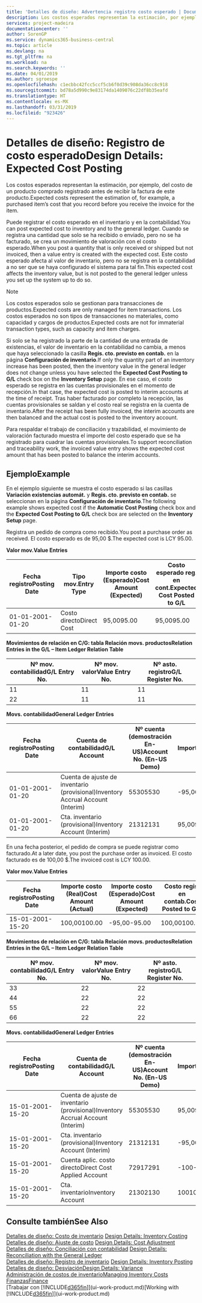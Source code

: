 ```yaml
---
title: 'Detalles de diseño: Advertencia registro costo esperado | Documentos de Microsoft'
description: Los costos esperados representan la estimación, por ejemplo, del costo de un producto comprado registrado antes de recibir la factura de este producto.
services: project-madeira
documentationcenter: ''
author: SorenGP
ms.service: dynamics365-business-central
ms.topic: article
ms.devlang: na
ms.tgt_pltfrm: na
ms.workload: na
ms.search.keywords: ''
ms.date: 04/01/2019
ms.author: sgroespe
ms.openlocfilehash: c1ecbbc42fcc5ccf5cb6f0d39c908da36cc8c918
ms.sourcegitcommit: bd78a5d990c9e83174da1409076c22df8b35eafd
ms.translationtype: HT
ms.contentlocale: es-MX
ms.lasthandoff: 03/31/2019
ms.locfileid: "923426"
---
```

# <a name="design-details-expected-cost-posting"></a><span data-ttu-id="996b3-103">Detalles de diseño: Registro de costo esperado</span><span class="sxs-lookup"><span data-stu-id="996b3-103">Design Details: Expected Cost Posting</span></span>
<span data-ttu-id="996b3-104">Los costos esperados representan la estimación, por ejemplo, del costo de un producto comprado registrado antes de recibir la factura de este producto.</span><span class="sxs-lookup"><span data-stu-id="996b3-104">Expected costs represent the estimation of, for example, a purchased item’s cost that you record before you receive the invoice for the item.</span></span>  

 <span data-ttu-id="996b3-105">Puede registrar el costo esperado en el inventario y en la contabilidad.</span><span class="sxs-lookup"><span data-stu-id="996b3-105">You can post expected cost to inventory and to the general ledger.</span></span> <span data-ttu-id="996b3-106">Cuando se registra una cantidad que solo se ha recibido o enviado, pero no se ha facturado, se crea un movimiento de valoración con el costo esperado.</span><span class="sxs-lookup"><span data-stu-id="996b3-106">When you post a quantity that is only received or shipped but not invoiced, then a value entry is created with the expected cost.</span></span> <span data-ttu-id="996b3-107">Este costo esperado afecta al valor de inventario, pero no se registra en la contabilidad a no ser que se haya configurado el sistema para tal fin.</span><span class="sxs-lookup"><span data-stu-id="996b3-107">This expected cost affects the inventory value, but is not posted to the general ledger unless you set up the system up to do so.</span></span>  

> [!NOTE]  
>  <span data-ttu-id="996b3-108">Los costos esperados solo se gestionan para transacciones de productos.</span><span class="sxs-lookup"><span data-stu-id="996b3-108">Expected costs are only managed for item transactions.</span></span> <span data-ttu-id="996b3-109">Los costos esperados no son tipos de transacciones no materiales, como capacidad y cargos de productos.</span><span class="sxs-lookup"><span data-stu-id="996b3-109">Expected costs are not for immaterial transaction types, such as capacity and item charges.</span></span>  

 <span data-ttu-id="996b3-110">Si solo se ha registrado la parte de la cantidad de una entrada de existencias, el valor de inventario en la contabilidad no cambia, a menos que haya seleccionado la casilla **Regis. cto. previsto en contab.** en la página **Configuración de inventario**.</span><span class="sxs-lookup"><span data-stu-id="996b3-110">If only the quantity part of an inventory increase has been posted, then the inventory value in the general ledger does not change unless you have selected the **Expected Cost Posting to G/L** check box on the **Inventory Setup** page.</span></span> <span data-ttu-id="996b3-111">En ese caso, el costo esperado se registra en las cuentas provisionales en el momento de recepción.</span><span class="sxs-lookup"><span data-stu-id="996b3-111">In that case, the expected cost is posted to interim accounts at the time of receipt.</span></span> <span data-ttu-id="996b3-112">Tras haber facturado por completo la recepción, las cuentas provisionales se saldan y el costo real se registra en la cuenta de inventario.</span><span class="sxs-lookup"><span data-stu-id="996b3-112">After the receipt has been fully invoiced, the interim accounts are then balanced and the actual cost is posted to the inventory account.</span></span>  

 <span data-ttu-id="996b3-113">Para respaldar el trabajo de conciliación y trazabilidad, el movimiento de valoración facturado muestra el importe del costo esperado que se ha registrado para cuadrar las cuentas provisionales.</span><span class="sxs-lookup"><span data-stu-id="996b3-113">To support reconciliation and traceability work, the invoiced value entry shows the expected cost amount that has been posted to balance the interim accounts.</span></span>  

## <a name="example"></a><span data-ttu-id="996b3-114">Ejemplo</span><span class="sxs-lookup"><span data-stu-id="996b3-114">Example</span></span>  
 <span data-ttu-id="996b3-115">En el ejemplo siguiente se muestra el costo esperado si las casillas **Variación existencias automát.** y **Regis. cto. previsto en contab.** se seleccionan en la página **Configuración de inventario**.</span><span class="sxs-lookup"><span data-stu-id="996b3-115">The following example shows expected cost if the **Automatic Cost Posting** check box and the **Expected Cost Posting to G/L** check box are selected on the **Inventory Setup** page.</span></span>  

 <span data-ttu-id="996b3-116">Registra un pedido de compra como recibido.</span><span class="sxs-lookup"><span data-stu-id="996b3-116">You post a purchase order as received.</span></span> <span data-ttu-id="996b3-117">El costo esperado es de 95,00 $.</span><span class="sxs-lookup"><span data-stu-id="996b3-117">The expected cost is LCY 95.00.</span></span>  

 <span data-ttu-id="996b3-118">**Valor mov.**</span><span class="sxs-lookup"><span data-stu-id="996b3-118">**Value Entries**</span></span>  

|<span data-ttu-id="996b3-119">Fecha registro</span><span class="sxs-lookup"><span data-stu-id="996b3-119">Posting Date</span></span>|<span data-ttu-id="996b3-120">Tipo mov.</span><span class="sxs-lookup"><span data-stu-id="996b3-120">Entry Type</span></span>|<span data-ttu-id="996b3-121">Importe costo (Esperado)</span><span class="sxs-lookup"><span data-stu-id="996b3-121">Cost Amount (Expected)</span></span>|<span data-ttu-id="996b3-122">Costo esperado reg. en cont.</span><span class="sxs-lookup"><span data-stu-id="996b3-122">Expected Cost Posted to G/L</span></span>|<span data-ttu-id="996b3-123">Costo esperado</span><span class="sxs-lookup"><span data-stu-id="996b3-123">Expected Cost</span></span>|<span data-ttu-id="996b3-124">Nº mov. producto</span><span class="sxs-lookup"><span data-stu-id="996b3-124">Item Ledger Entry No.</span></span>|<span data-ttu-id="996b3-125">Nº mov.</span><span class="sxs-lookup"><span data-stu-id="996b3-125">Entry No.</span></span>|  
|------------------|----------------|------------------------------|----------------------------------|-------------------|---------------------------|---------------|  
|<span data-ttu-id="996b3-126">01-01-20</span><span class="sxs-lookup"><span data-stu-id="996b3-126">01-01-20</span></span>|<span data-ttu-id="996b3-127">Costo directo</span><span class="sxs-lookup"><span data-stu-id="996b3-127">Direct Cost</span></span>|<span data-ttu-id="996b3-128">95,00</span><span class="sxs-lookup"><span data-stu-id="996b3-128">95.00</span></span>|<span data-ttu-id="996b3-129">95,00</span><span class="sxs-lookup"><span data-stu-id="996b3-129">95.00</span></span>|<span data-ttu-id="996b3-130">Sí</span><span class="sxs-lookup"><span data-stu-id="996b3-130">Yes</span></span>|<span data-ttu-id="996b3-131">1</span><span class="sxs-lookup"><span data-stu-id="996b3-131">1</span></span>|<span data-ttu-id="996b3-132">1</span><span class="sxs-lookup"><span data-stu-id="996b3-132">1</span></span>|  

 <span data-ttu-id="996b3-133">**Movimientos de relación en C/G: tabla Relación movs. productos**</span><span class="sxs-lookup"><span data-stu-id="996b3-133">**Relation Entries in the G/L – Item Ledger Relation Table**</span></span>  

|<span data-ttu-id="996b3-134">Nº mov. contabilidad</span><span class="sxs-lookup"><span data-stu-id="996b3-134">G/L Entry No.</span></span>|<span data-ttu-id="996b3-135">Nº mov. valor</span><span class="sxs-lookup"><span data-stu-id="996b3-135">Value Entry No.</span></span>|<span data-ttu-id="996b3-136">Nº asto. registro</span><span class="sxs-lookup"><span data-stu-id="996b3-136">G/L Register No.</span></span>|  
|--------------------|---------------------|-----------------------|  
|<span data-ttu-id="996b3-137">1</span><span class="sxs-lookup"><span data-stu-id="996b3-137">1</span></span>|<span data-ttu-id="996b3-138">1</span><span class="sxs-lookup"><span data-stu-id="996b3-138">1</span></span>|<span data-ttu-id="996b3-139">1</span><span class="sxs-lookup"><span data-stu-id="996b3-139">1</span></span>|  
|<span data-ttu-id="996b3-140">2</span><span class="sxs-lookup"><span data-stu-id="996b3-140">2</span></span>|<span data-ttu-id="996b3-141">1</span><span class="sxs-lookup"><span data-stu-id="996b3-141">1</span></span>|<span data-ttu-id="996b3-142">1</span><span class="sxs-lookup"><span data-stu-id="996b3-142">1</span></span>|  

 <span data-ttu-id="996b3-143">**Movs. contabilidad**</span><span class="sxs-lookup"><span data-stu-id="996b3-143">**General Ledger Entries**</span></span>  

|<span data-ttu-id="996b3-144">Fecha registro</span><span class="sxs-lookup"><span data-stu-id="996b3-144">Posting Date</span></span>|<span data-ttu-id="996b3-145">Cuenta de contabilidad</span><span class="sxs-lookup"><span data-stu-id="996b3-145">G/L Account</span></span>|<span data-ttu-id="996b3-146">Nº cuenta (demostración En-US)</span><span class="sxs-lookup"><span data-stu-id="996b3-146">Account No. (En-US Demo)</span></span>|<span data-ttu-id="996b3-147">Importe</span><span class="sxs-lookup"><span data-stu-id="996b3-147">Amount</span></span>|<span data-ttu-id="996b3-148">Nº mov.</span><span class="sxs-lookup"><span data-stu-id="996b3-148">Entry No.</span></span>|  
|------------------|------------------|---------------------------------|------------|---------------|  
|<span data-ttu-id="996b3-149">01-01-20</span><span class="sxs-lookup"><span data-stu-id="996b3-149">01-01-20</span></span>|<span data-ttu-id="996b3-150">Cuenta de ajuste de inventario (provisional)</span><span class="sxs-lookup"><span data-stu-id="996b3-150">Inventory Accrual Account (Interim)</span></span>|<span data-ttu-id="996b3-151">5530</span><span class="sxs-lookup"><span data-stu-id="996b3-151">5530</span></span>|<span data-ttu-id="996b3-152">-95,00</span><span class="sxs-lookup"><span data-stu-id="996b3-152">-95.00</span></span>|<span data-ttu-id="996b3-153">2</span><span class="sxs-lookup"><span data-stu-id="996b3-153">2</span></span>|  
|<span data-ttu-id="996b3-154">01-01-20</span><span class="sxs-lookup"><span data-stu-id="996b3-154">01-01-20</span></span>|<span data-ttu-id="996b3-155">Cta. inventario (provisional)</span><span class="sxs-lookup"><span data-stu-id="996b3-155">Inventory Account (Interim)</span></span>|<span data-ttu-id="996b3-156">2131</span><span class="sxs-lookup"><span data-stu-id="996b3-156">2131</span></span>|<span data-ttu-id="996b3-157">95,00</span><span class="sxs-lookup"><span data-stu-id="996b3-157">95.00</span></span>|<span data-ttu-id="996b3-158">1</span><span class="sxs-lookup"><span data-stu-id="996b3-158">1</span></span>|  

 <span data-ttu-id="996b3-159">En una fecha posterior, el pedido de compra se puede registrar como facturado.</span><span class="sxs-lookup"><span data-stu-id="996b3-159">At a later date, you post the purchase order as invoiced.</span></span> <span data-ttu-id="996b3-160">El costo facturado es de 100,00 $.</span><span class="sxs-lookup"><span data-stu-id="996b3-160">The invoiced cost is LCY 100.00.</span></span>  

 <span data-ttu-id="996b3-161">**Valor mov.**</span><span class="sxs-lookup"><span data-stu-id="996b3-161">**Value Entries**</span></span>  

|<span data-ttu-id="996b3-162">Fecha registro</span><span class="sxs-lookup"><span data-stu-id="996b3-162">Posting Date</span></span>|<span data-ttu-id="996b3-163">Importe costo (Real)</span><span class="sxs-lookup"><span data-stu-id="996b3-163">Cost Amount (Actual)</span></span>|<span data-ttu-id="996b3-164">Importe costo (Esperado)</span><span class="sxs-lookup"><span data-stu-id="996b3-164">Cost Amount (Expected)</span></span>|<span data-ttu-id="996b3-165">Costo regis. en contab.</span><span class="sxs-lookup"><span data-stu-id="996b3-165">Cost Posted to G/L</span></span>|<span data-ttu-id="996b3-166">Costo esperado</span><span class="sxs-lookup"><span data-stu-id="996b3-166">Expected Cost</span></span>|<span data-ttu-id="996b3-167">Nº mov. producto</span><span class="sxs-lookup"><span data-stu-id="996b3-167">Item Ledger Entry No.</span></span>|<span data-ttu-id="996b3-168">Nº mov.</span><span class="sxs-lookup"><span data-stu-id="996b3-168">Entry No.</span></span>|  
|------------------|----------------------------|------------------------------|-------------------------|-------------------|---------------------------|---------------|  
|<span data-ttu-id="996b3-169">15-01-20</span><span class="sxs-lookup"><span data-stu-id="996b3-169">01-15-20</span></span>|<span data-ttu-id="996b3-170">100,00</span><span class="sxs-lookup"><span data-stu-id="996b3-170">100.00</span></span>|<span data-ttu-id="996b3-171">-95,00</span><span class="sxs-lookup"><span data-stu-id="996b3-171">-95.00</span></span>|<span data-ttu-id="996b3-172">100,00</span><span class="sxs-lookup"><span data-stu-id="996b3-172">100.00</span></span>|<span data-ttu-id="996b3-173">No</span><span class="sxs-lookup"><span data-stu-id="996b3-173">No</span></span>|<span data-ttu-id="996b3-174">1</span><span class="sxs-lookup"><span data-stu-id="996b3-174">1</span></span>|<span data-ttu-id="996b3-175">2</span><span class="sxs-lookup"><span data-stu-id="996b3-175">2</span></span>|  

 <span data-ttu-id="996b3-176">**Movimientos de relación en C/G: tabla Relación movs. productos**</span><span class="sxs-lookup"><span data-stu-id="996b3-176">**Relation Entries in the G/L – Item Ledger Relation Table**</span></span>  

|<span data-ttu-id="996b3-177">Nº mov. contabilidad</span><span class="sxs-lookup"><span data-stu-id="996b3-177">G/L Entry No.</span></span>|<span data-ttu-id="996b3-178">Nº mov. valor</span><span class="sxs-lookup"><span data-stu-id="996b3-178">Value Entry No.</span></span>|<span data-ttu-id="996b3-179">Nº asto. registro</span><span class="sxs-lookup"><span data-stu-id="996b3-179">G/L Register No.</span></span>|  
|--------------------|---------------------|-----------------------|  
|<span data-ttu-id="996b3-180">3</span><span class="sxs-lookup"><span data-stu-id="996b3-180">3</span></span>|<span data-ttu-id="996b3-181">2</span><span class="sxs-lookup"><span data-stu-id="996b3-181">2</span></span>|<span data-ttu-id="996b3-182">2</span><span class="sxs-lookup"><span data-stu-id="996b3-182">2</span></span>|  
|<span data-ttu-id="996b3-183">4</span><span class="sxs-lookup"><span data-stu-id="996b3-183">4</span></span>|<span data-ttu-id="996b3-184">2</span><span class="sxs-lookup"><span data-stu-id="996b3-184">2</span></span>|<span data-ttu-id="996b3-185">2</span><span class="sxs-lookup"><span data-stu-id="996b3-185">2</span></span>|  
|<span data-ttu-id="996b3-186">5</span><span class="sxs-lookup"><span data-stu-id="996b3-186">5</span></span>|<span data-ttu-id="996b3-187">2</span><span class="sxs-lookup"><span data-stu-id="996b3-187">2</span></span>|<span data-ttu-id="996b3-188">2</span><span class="sxs-lookup"><span data-stu-id="996b3-188">2</span></span>|  
|<span data-ttu-id="996b3-189">6</span><span class="sxs-lookup"><span data-stu-id="996b3-189">6</span></span>|<span data-ttu-id="996b3-190">2</span><span class="sxs-lookup"><span data-stu-id="996b3-190">2</span></span>|<span data-ttu-id="996b3-191">2</span><span class="sxs-lookup"><span data-stu-id="996b3-191">2</span></span>|  

 <span data-ttu-id="996b3-192">**Movs. contabilidad**</span><span class="sxs-lookup"><span data-stu-id="996b3-192">**General Ledger Entries**</span></span>  

|<span data-ttu-id="996b3-193">Fecha registro</span><span class="sxs-lookup"><span data-stu-id="996b3-193">Posting Date</span></span>|<span data-ttu-id="996b3-194">Cuenta de contabilidad</span><span class="sxs-lookup"><span data-stu-id="996b3-194">G/L Account</span></span>|<span data-ttu-id="996b3-195">Nº cuenta (demostración En-US)</span><span class="sxs-lookup"><span data-stu-id="996b3-195">Account No. (En-US Demo)</span></span>|<span data-ttu-id="996b3-196">Importe</span><span class="sxs-lookup"><span data-stu-id="996b3-196">Amount</span></span>|<span data-ttu-id="996b3-197">Nº mov.</span><span class="sxs-lookup"><span data-stu-id="996b3-197">Entry No.</span></span>|  
|------------------|------------------|---------------------------------|------------|---------------|  
|<span data-ttu-id="996b3-198">15-01-20</span><span class="sxs-lookup"><span data-stu-id="996b3-198">01-15-20</span></span>|<span data-ttu-id="996b3-199">Cuenta de ajuste de inventario (provisional)</span><span class="sxs-lookup"><span data-stu-id="996b3-199">Inventory Accrual Account (Interim)</span></span>|<span data-ttu-id="996b3-200">5530</span><span class="sxs-lookup"><span data-stu-id="996b3-200">5530</span></span>|<span data-ttu-id="996b3-201">95,00</span><span class="sxs-lookup"><span data-stu-id="996b3-201">95.00</span></span>|<span data-ttu-id="996b3-202">4</span><span class="sxs-lookup"><span data-stu-id="996b3-202">4</span></span>|  
|<span data-ttu-id="996b3-203">15-01-20</span><span class="sxs-lookup"><span data-stu-id="996b3-203">01-15-20</span></span>|<span data-ttu-id="996b3-204">Cta. inventario (provisional)</span><span class="sxs-lookup"><span data-stu-id="996b3-204">Inventory Account (Interim)</span></span>|<span data-ttu-id="996b3-205">2131</span><span class="sxs-lookup"><span data-stu-id="996b3-205">2131</span></span>|<span data-ttu-id="996b3-206">-95,00</span><span class="sxs-lookup"><span data-stu-id="996b3-206">-95.00</span></span>|<span data-ttu-id="996b3-207">3</span><span class="sxs-lookup"><span data-stu-id="996b3-207">3</span></span>|  
|<span data-ttu-id="996b3-208">15-01-20</span><span class="sxs-lookup"><span data-stu-id="996b3-208">01-15-20</span></span>|<span data-ttu-id="996b3-209">Cuenta aplic. costo directo</span><span class="sxs-lookup"><span data-stu-id="996b3-209">Direct Cost Applied Account</span></span>|<span data-ttu-id="996b3-210">7291</span><span class="sxs-lookup"><span data-stu-id="996b3-210">7291</span></span>|<span data-ttu-id="996b3-211">-100</span><span class="sxs-lookup"><span data-stu-id="996b3-211">-100</span></span>|<span data-ttu-id="996b3-212">6</span><span class="sxs-lookup"><span data-stu-id="996b3-212">6</span></span>|  
|<span data-ttu-id="996b3-213">15-01-20</span><span class="sxs-lookup"><span data-stu-id="996b3-213">01-15-20</span></span>|<span data-ttu-id="996b3-214">Cta. inventario</span><span class="sxs-lookup"><span data-stu-id="996b3-214">Inventory Account</span></span>|<span data-ttu-id="996b3-215">2130</span><span class="sxs-lookup"><span data-stu-id="996b3-215">2130</span></span>|<span data-ttu-id="996b3-216">100</span><span class="sxs-lookup"><span data-stu-id="996b3-216">100</span></span>|<span data-ttu-id="996b3-217">5</span><span class="sxs-lookup"><span data-stu-id="996b3-217">5</span></span>|  

## <a name="see-also"></a><span data-ttu-id="996b3-218">Consulte también</span><span class="sxs-lookup"><span data-stu-id="996b3-218">See Also</span></span>
 <span data-ttu-id="996b3-219">[Detalles de diseño: Costo de inventario](design-details-inventory-costing.md) </span><span class="sxs-lookup"><span data-stu-id="996b3-219">[Design Details: Inventory Costing](design-details-inventory-costing.md) </span></span>  
 <span data-ttu-id="996b3-220">[Detalles de diseño: Ajuste de costo](design-details-cost-adjustment.md) </span><span class="sxs-lookup"><span data-stu-id="996b3-220">[Design Details: Cost Adjustment](design-details-cost-adjustment.md) </span></span>  
 <span data-ttu-id="996b3-221">[Detalles de diseño: Conciliación con contabilidad](design-details-reconciliation-with-the-general-ledger.md) </span><span class="sxs-lookup"><span data-stu-id="996b3-221">[Design Details: Reconciliation with the General Ledger](design-details-reconciliation-with-the-general-ledger.md) </span></span>  
 <span data-ttu-id="996b3-222">[Detalles de diseño: Registro de inventario](design-details-inventory-posting.md) </span><span class="sxs-lookup"><span data-stu-id="996b3-222">[Design Details: Inventory Posting](design-details-inventory-posting.md) </span></span>  
 [<span data-ttu-id="996b3-223">Detalles de diseño: Desviación</span><span class="sxs-lookup"><span data-stu-id="996b3-223">Design Details: Variance</span></span>](design-details-variance.md)  
 [<span data-ttu-id="996b3-224">Administración de costos de inventario</span><span class="sxs-lookup"><span data-stu-id="996b3-224">Managing Inventory Costs</span></span>](finance-manage-inventory-costs.md)  
 [<span data-ttu-id="996b3-225">Finanzas</span><span class="sxs-lookup"><span data-stu-id="996b3-225">Finance</span></span>](finance.md)  
 <span data-ttu-id="996b3-226">[Trabajar con [!INCLUDE[d365fin](includes/d365fin_md.md)]](ui-work-product.md)</span><span class="sxs-lookup"><span data-stu-id="996b3-226">[Working with [!INCLUDE[d365fin](includes/d365fin_md.md)]](ui-work-product.md)</span></span>
